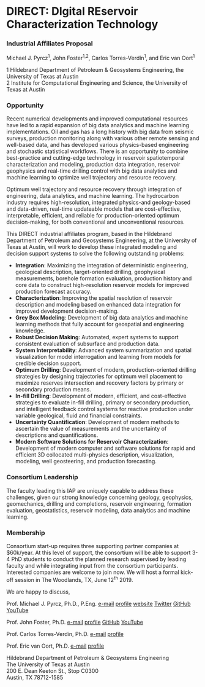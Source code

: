 # DIRECT: DIgital REservoir Characterization Technology

### Industrial Affiliates Proposal

Michael J. Pyrcz<sup>1</sup>, John Foster<sup>1,2</sup>, Carlos Torres-Verdín<sup>1</sup>, and Eric van Oort<sup>1</sup>

1 Hildebrand Department of Petroleum & Geosystems Engineering, the University of Texas at Austin  
2 Institute for Computational Engineering and Science, the University of Texas at Austin

### Opportunity 

Recent numerical developments and improved computational resources have led to a rapid expansion of big data analytics and machine learning implementations. Oil and gas has a long history with big data from seismic surveys, production monitoring along with various other remote sensing and well-based data, and has developed various physics-based engineering and stochastic statistical workflows. There is an opportunity to combine best-practice and cutting-edge technology in reservoir spatiotemporal characterization and modeling, production data integration, reservoir geophysics and real-time drilling control with big data analytics and machine learning to optimize well trajectory and resource recovery.   
 
Optimum well trajectory and resource recovery through integration of engineering, data analytics, and machine learning.
The hydrocarbon industry requires high-resolution, integrated physics-and geology-based and data-driven, real-time updateable models that are cost-effective, interpretable, efficient, and reliable for production-oriented optimum decision-making, for both conventional and unconventional resources.  
 
This DIRECT industrial affiliates program, based in the Hildebrand Department of Petroleum and Geosystems Engineering, at the University of Texas at Austin, will work to develop these integrated modeling and decision support systems to solve the following outstanding problems: 

* **Integration**: Maximizing the integration of deterministic engineering, geological description, target-oriented drilling, geophysical measurements, borehole formation evaluation, production history and core data to construct high-resolution reservoir models for improved production forecast accuracy.   
* **Characterization**: Improving the spatial resolution of reservoir description and modeling based on enhanced data integration for improved development decision-making.  
* **Grey Box Modeling**: Development of big data analytics and machine learning methods that fully account for geospatial and engineering knowledge.  
* **Robust Decision Making**: Automated, expert systems to support consistent evaluation of subsurface and production data.   
* **System Interpretability**: Advanced system summarization and spatial visualization for model interrogation and learning from models for credible decision support.   
* **Optimum Drilling**: Development of modern, production-oriented drilling strategies by designing trajectories for optimum well placement to maximize reserves intersection and recovery factors by primary or secondary production means.   
* **In-fill Drilling**: Development of modern, efficient, and cost-effective strategies to evaluate in-fill drilling, primary or secondary production, and intelligent feedback control systems for reactive production under variable geological, fluid and financial constraints.  
* **Uncertainty Quantification**: Development of modern methods to ascertain the value of measurements and the uncertainty of descriptions and quantifications.   
* **Modern Software Solutions for Reservoir Characterization**: Development of modern computer and software solutions for rapid and efficient 3D collocated multi-physics description, visualization, modeling, well geosteering, and production forecasting.  

### Consortium Leadership

The faculty leading this IAP are uniquely capable to address these challenges, given our strong knowledge concerning geology, geophysics, geomechanics, drilling and completions, reservoir engineering, formation evaluation, geostatistics, reservoir modeling, data analytics and machine learning. 

### Membership 

Consortium start-up requires three supporting partner companies at \$60k/year. At this level of support, the consortium will be able to support 3-4 PhD students to conduct the planned research supervised by leading faculty and while integrating input from the consortium participants. Interested companies are welcome to join now. We will host a formal kick-off session in The Woodlands, TX, June 12<sup>th</sup> 2019.

We are happy to discuss, 

Prof. Michael J. Pyrcz, Ph.D., P.Eng. [e-mail](mailto:mpyrcz@austin.utexas.edu) [profile](http://pge.utexas.edu/facultystaff/profiles/pyrcz) [website](www.michaelpyrcz.com) [Twitter](https://twitter.com/geostatsguy) [GitHub](https://github.com/GeostatsGuy) [YouTube](https://www.youtube.com/channel/UCLqEr-xV-ceHdXXXrTId5ig)		

Prof. John Foster, Ph.D. [e-mail](mailto:jfoster@austin.utexas.edu) [profile](http://pge.utexas.edu/facultystaff/profiles/foster) [GitHub](https://github.com/johntfoster) [YouTube](https://www.youtube.com/channel/UCuYjtIdSaKZL-yXOI-JXKXA)

Prof. Carlos Torres-Verdin, Ph.D. [e-mail](mailto:cverdin@austin.utexas.edu) [profile](http://pge.utexas.edu/facultystaff/profiles/torres-verdin) 				

Prof. Eric van Oort, Ph.D. [e-mail](vanoort@austin.utexas.edu) [profile](http://pge.utexas.edu/facultystaff/profiles/vanoort)

Hildebrand Department of Petroleum & Geosystems Engineering  
The University of Texas at Austin  
200 E. Dean Keeton St., Stop C0300  
Austin, TX 78712-1585 

